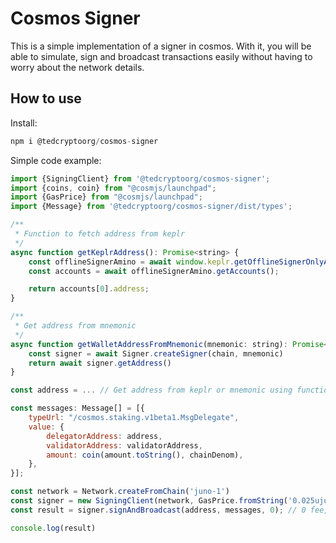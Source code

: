 # Cosmos Signer

This is a simple implementation of a signer in cosmos. With it, you will be able to simulate, 
sign and broadcast transactions easily without having to worry about the network details.

## How to use

Install:

```js
npm i @tedcryptoorg/cosmos-signer
```

Simple code example:

```js
import {SigningClient} from '@tedcryptoorg/cosmos-signer';
import {coins, coin} from "@cosmjs/launchpad";
import {GasPrice} from "@cosmjs/launchpad";
import {Message} from '@tedcryptoorg/cosmos-signer/dist/types';

/**
 * Function to fetch address from keplr
 */
async function getKeplrAddress(): Promise<string> {
    const offlineSignerAmino = await window.keplr.getOfflineSignerOnlyAmino(chain.chainId);
    const accounts = await offlineSignerAmino.getAccounts();

    return accounts[0].address;
}

/**
 * Get address from mnemonic
 */
async function getWalletAddressFromMnemonic(mnemonic: string): Promise<string> {
    const signer = await Signer.createSigner(chain, mnemonic)
    return await signer.getAddress()
}

const address = ... // Get address from keplr or mnemonic using functions above

const messages: Message[] = [{
    typeUrl: "/cosmos.staking.v1beta1.MsgDelegate",
    value: {
        delegatorAddress: address,
        validatorAddress: validatorAddress,
        amount: coin(amount.toString(), chainDenom),
    },
}];

const network = Network.createFromChain('juno-1')
const signer = new SigningClient(network, GasPrice.fromString('0.025ujuno'), window.keplr);
const result = signer.signAndBroadcast(address, messages, 0); // 0 fee, let it simulate before broadcast (or use .simulate fn)

console.log(result)
```
